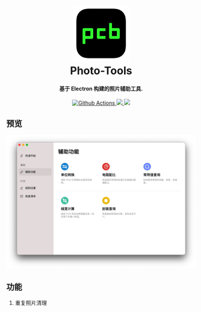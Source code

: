 <h1 align="center">
  <img src="./docs/logo.png" alt="photo-tools" width="150">
  <br>Photo-Tools<br>
</h1>
<h4 align="center">基于 Electron 构建的照片辅助工具.</h4>
<p align="center">
  <a href="https://github.com/LiuGuoGY/photo-tools/actions">
    <img src="https://img.shields.io/github/workflow/status/LiuGuoGY/photo-tools/BuildAndRelease?style=flat-square" alt="Github Actions">
  </a>
  <a href="https://github.com/LiuGuoGY/photo-tools/releases">
    <img src="https://img.shields.io/github/release/LiuGuoGY/photo-tools/all.svg?style=flat-square">
  </a>
  <a href="https://github.com/LiuGuoGY/photo-tools/blob/master/LICENSE">
    <img src="https://img.shields.io/github/license/LiuGuoGY/photo-tools?style=flat-square">
  </a>
</p>




## 预览

![预览图](docs/preview.jpg)

## 功能

1. 重复照片清理